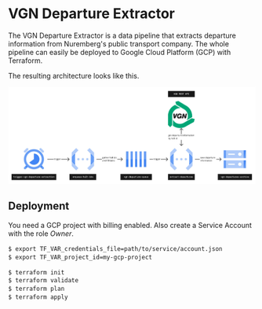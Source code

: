 # VGN Departure Extractor

The VGN Departure Extractor is a data pipeline that
extracts departure information from Nuremberg's
public transport company. The whole pipeline can
easily be deployed to Google Cloud Platform (GCP) with
Terraform.

The resulting architecture looks like this.

![Data Pipeline Architecture](docu/pictures/pipeline.jpg)

## Deployment

You need a GCP project with billing enabled. Also create a
Service Account with the role _Owner_.

```bash
$ export TF_VAR_credentials_file=path/to/service/account.json
$ export TF_VAR_project_id=my-gcp-project
```

```bash
$ terraform init
$ terraform validate
$ terraform plan
$ terraform apply
```